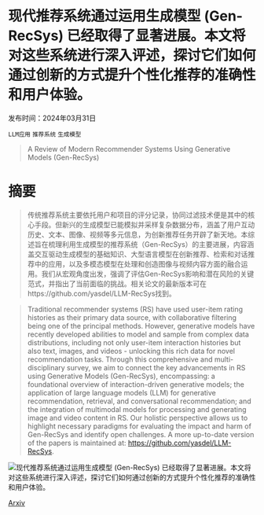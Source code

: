 # 现代推荐系统通过运用生成模型 (Gen-RecSys) 已经取得了显著进展。本文将对这些系统进行深入评述，探讨它们如何通过创新的方式提升个性化推荐的准确性和用户体验。

发布时间：2024年03月31日

`LLM应用` `推荐系统` `生成模型`

> A Review of Modern Recommender Systems Using Generative Models (Gen-RecSys)

# 摘要

> 传统推荐系统主要依托用户和项目的评分记录，协同过滤技术便是其中的核心手段。但新兴的生成模型已能模拟并采样复杂数据分布，涵盖了用户互动历史、文本、图像、视频等多元信息，为创新推荐任务开辟了新天地。本综述旨在梳理利用生成模型的推荐系统（Gen-RecSys）的主要进展，内容涵盖交互驱动生成模型的基础知识、大型语言模型在创新推荐、检索和对话推荐中的应用，以及多模态模型在处理和创造图像与视频内容方面的融合运用。我们从宏观角度出发，强调了评估Gen-RecSys影响和潜在风险的关键范式，并指出了当前面临的挑战。相关论文的最新版本可在https://github.com/yasdel/LLM-RecSys找到。

> Traditional recommender systems (RS) have used user-item rating histories as their primary data source, with collaborative filtering being one of the principal methods. However, generative models have recently developed abilities to model and sample from complex data distributions, including not only user-item interaction histories but also text, images, and videos - unlocking this rich data for novel recommendation tasks. Through this comprehensive and multi-disciplinary survey, we aim to connect the key advancements in RS using Generative Models (Gen-RecSys), encompassing: a foundational overview of interaction-driven generative models; the application of large language models (LLM) for generative recommendation, retrieval, and conversational recommendation; and the integration of multimodal models for processing and generating image and video content in RS. Our holistic perspective allows us to highlight necessary paradigms for evaluating the impact and harm of Gen-RecSys and identify open challenges. A more up-to-date version of the papers is maintained at: https://github.com/yasdel/LLM-RecSys.

![现代推荐系统通过运用生成模型 (Gen-RecSys) 已经取得了显著进展。本文将对这些系统进行深入评述，探讨它们如何通过创新的方式提升个性化推荐的准确性和用户体验。](../../../paper_images/2404.00579/x1.png)

[Arxiv](https://arxiv.org/abs/2404.00579)